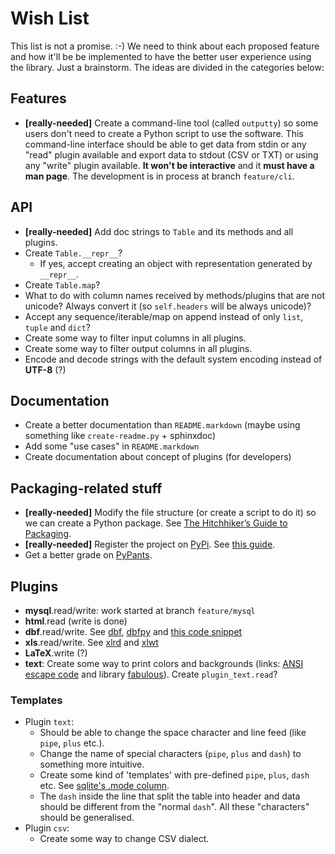 Wish List
=========

This list is not a promise. :-) We need to think about each proposed feature
and how it'll be be implemented to have the better user experience using the
library. Just a brainstorm. The ideas are divided in the categories below:


Features
--------

- __[really-needed]__ Create a command-line tool (called `outputty`) so some
  users don't need to create a Python script to use the software. This
  command-line interface should be able to get data from stdin or any "read"
  plugin available and export data to stdout (CSV or TXT) or using any "write"
  plugin available. __It won't be interactive__ and it __must have a man
  page__. The development is in process at branch `feature/cli`.


API
---

- __[really-needed]__ Add doc strings to `Table` and its methods and all
  plugins.
- Create `Table.__repr__`?
  - If yes, accept creating an object with representation generated by
    `__repr__`.
- Create `Table.map`?
- What to do with column names received by methods/plugins that are not
  unicode? Always convert it (so `self.headers` will be always unicode)?
- Accept any sequence/iterable/map on append instead of only `list`, `tuple`
  and `dict`?
- Create some way to filter input columns in all plugins.
- Create some way to filter output columns in all plugins.
- Encode and decode strings with the default system encoding instead of
  __UTF-8__ (?)


Documentation
-------------

- Create a better documentation than `README.markdown` (maybe using something
  like `create-readme.py` + sphinxdoc)
- Add some "use cases" in `README.markdown`
- Create documentation about concept of plugins (for developers)


Packaging-related stuff
-----------------------

- __[really-needed]__ Modify the file structure (or create a script to do it)
  so we can create a Python package. See
  [The Hitchhiker’s Guide to Packaging](http://guide.python-distribute.org/).
- __[really-needed]__ Register the project on
  [PyPi](http://pypi.python.org/pypi). See
  [this guide](http://guide.python-distribute.org/quickstart.html).
- Get a better grade on [PyPants](http://pypants.org/projects/outputty/).


Plugins
-------

- __mysql__.read/write: work started at branch `feature/mysql`
- __html__.read (write is done)
- __dbf__.read/write. See [dbf](http://pypi.python.org/pypi/dbf/0.90.0),
  [dbfpy](http://pypi.python.org/pypi/dbfpy/2.2.5) and [this code
  snippet](http://code.activestate.com/recipes/362715/)
- __xls__.read/write. See [xlrd](http://pypi.python.org/pypi/xlrd) and
  [xlwt](http://pypi.python.org/pypi/xlwt)
- __LaTeX__.write (?)
- __text__: Create some way to print colors and backgrounds (links:
      [ANSI escape code](http://en.wikipedia.org/wiki/ANSI_escape_code) and
      library [fabulous](http://lobstertech.com/fabulous.html)). Create
      `plugin_text.read`?


### Templates

- Plugin `text`:
    - Should be able to change the space character and line feed (like `pipe`,
      `plus` etc.).
    - Change the name of special characters (`pipe`, `plus` and `dash`) to
      something more intuitive.
    - Create some kind of 'templates' with pre-defined `pipe`, `plus`, `dash`
      etc. See [sqlite's .mode column](http://www.sqlite.org/sqlite.html).
    - The `dash` inside the line that split the table into header and data
      should be different from the "normal `dash`". All these "characters"
      should be generalised.
- Plugin `csv`:
    - Create some way to change CSV dialect.
